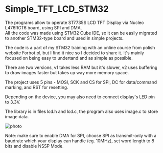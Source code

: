 # Simple_TFT_LCD_STM32

The programs allow to operate ST7735S LCD TFT Display via Nucleo L476RGT6 board, using SPI and DMA.   
All the code was made using STM32 Cube IDE, so it can be easily migrated to another STM32-type board and used in simple projects.  

The code is a part of my STM32 training with an online course from polish website Forbot.pl, but I find it nice so I decided to share it. It's mainly focused on being easy to undertand and as simple as possible.  

There are two versions, v1 takes less RAM but it's slower, v2 uses buffering to draw images faster but takes up way more memory space.  

The project uses 5 pins - MOSI, SCK and CS for SPI, DC for data/command marking, and RST for resetting.  

Depending on the device, you may also need to connect display's LED pin to 3.3V.

The library is in files lcd.h and lcd.c, the program also uses image.c to store image data.

![photo](https://github.com/user-attachments/assets/a7afd1a0-508f-4ccd-8ea4-d29e4b469c0e)

Note: make sure to enable DMA for SPI, choose SPI as transmit-only with a baudrate which your display can handle (eg. 10MHz), set word length to 8 bits and disable NSSP Mode.
